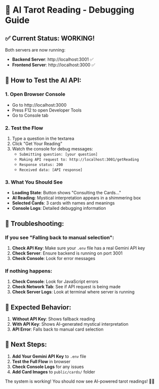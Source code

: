 # 🔮 AI Tarot Reading - Debugging Guide

## ✅ **Current Status: WORKING!**

Both servers are now running:
- **Backend Server**: http://localhost:3001 ✅
- **Frontend Server**: http://localhost:3000 ✅

## 🧪 **How to Test the AI API:**

### 1. **Open Browser Console**
- Go to http://localhost:3000
- Press F12 to open Developer Tools
- Go to Console tab

### 2. **Test the Flow**
1. Type a question in the textarea
2. Click "Get Your Reading"
3. Watch the console for debug messages:
   - `Submitting question: [your question]`
   - `Making API request to: http://localhost:3001/getReading`
   - `Response status: 200`
   - `Received data: [API response]`

### 3. **What You Should See**
- **Loading State**: Button shows "Consulting the Cards..."
- **AI Reading**: Mystical interpretation appears in a shimmering box
- **Selected Cards**: 3 cards with names and meanings
- **Console Logs**: Detailed debugging information

## 🔧 **Troubleshooting:**

### If you see "Falling back to manual selection":
1. **Check API Key**: Make sure your `.env` file has a real Gemini API key
2. **Check Server**: Ensure backend is running on port 3001
3. **Check Console**: Look for error messages

### If nothing happens:
1. **Check Console**: Look for JavaScript errors
2. **Check Network Tab**: See if API request is being made
3. **Check Server Logs**: Look at terminal where server is running

## 🎯 **Expected Behavior:**

1. **Without API Key**: Shows fallback reading
2. **With API Key**: Shows AI-generated mystical interpretation
3. **API Error**: Falls back to manual card selection

## 📝 **Next Steps:**

1. **Add Your Gemini API Key** to `.env` file
2. **Test the Full Flow** in browser
3. **Check Console Logs** for any issues
4. **Add Card Images** to `public/cards/` folder

The system is working! You should now see AI-powered tarot readings! 🔮✨
